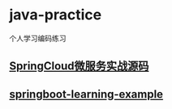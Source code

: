 # java-practice
个人学习编码练习

## [SpringCloud微服务实战源码](./SpringCloudBook-DD)

## [springboot-learning-example](./springboot-learning-example-BYSocket)